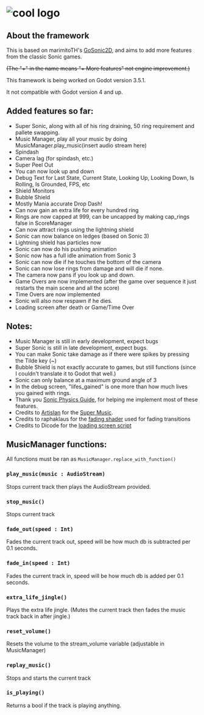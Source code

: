 # ![cool logo](https://github.com/son-ray/Sonic-Godot-Physics/blob/main/read_me/logo.png)


## About the framework
This is based on marimitoTH's [GoSonic2D](https://github.com/marmitoTH/GoSonic2D), and aims to add more features from the classic Sonic games.

~~(The "+" in the name means "+ More features" not engine improvement.)~~

This framework is being worked on Godot version 3.5.1.

It not compatible with Godot version 4 and up.

## Added features so far:

* Super Sonic, along with all of his ring draining, 50 ring requirement and pallete swapping.
* Music Manager, play all your music by doing MusicManager.play_music(insert audio stream here)
* Spindash
* Camera lag (for spindash, etc.)
* Super Peel Out
* You can now look up and down
* Debug Text for Last State, Current State, Looking Up, Looking Down, Is Rolling, Is Grounded, FPS, etc
* Shield Monitors
* Bubble Shield
* Mostly Mania accurate Drop Dash!
* Can now gain an extra life for every hundred ring
* Rings are now capped at 999, can be uncapped by making cap_rings false in ScoreManager
* Can now attract rings using the lightning shield
* Sonic can now balance on ledges (based on Sonic 3)
* Lightning shield has particles now
* Sonic can now do his pushing animation
* Sonic now has a full idle animation from Sonic 3
* Sonic can now die if he touches the bottom of the camera
* Sonic can now lose rings from damage and will die if none.
* The camera now pans if you look up and down.
* Game Overs are now implemented (after the game over sequence it just restarts the main scene and all the score)
* Time Overs are now implemented
* Sonic will also now respawn if he dies.
* Loading screen after death or Game/Time Over

## Notes:

* Music Manager is still in early development, expect bugs
* Super Sonic is still in late development, expect bugs.
* You can make Sonic take damage as if there were spikes by pressing the Tilde key (~)
* Bubble Shield is not exactly accurate to games, but still functions (since I couldn't translate it to Godot that well.)
* Sonic can only balance at a maximum ground angle of 3
* In the debug screen, "lifes_gained" is one more than how much lives you gained with rings.
* Thank you [Sonic Physics Guide](https://info.sonicretro.org/Sonic_Physics_Guide), for helping me implement most of these features.
* Credits to [ArtisIan](https://www.youtube.com/@ArtisIan) for the [Super Music](https://www.youtube.com/watch?v=erlsw2ISSl4).
* Credits to raphaklaus for the [fading shader](https://github.com/raphaklaus/sonic-palette-fade) used for fading transitions
* Credits to Dicode for the [loading screen script](https://www.youtube.com/watch?v=5aV_GSAE1kM)

## MusicManager functions:

All functions must be ran as ```MusicManager.replace_with_function()```

### ```play_music(music : AudioStream)```
Stops current track then plays the AudioStream provided.

### ```stop_music()```
Stops current track

### ```fade_out(speed : Int)```
Fades the current track out, speed will be how much db is subtracted per 0.1 seconds.

### ```fade_in(speed : Int)```
Fades the current track in, speed will be how much db is added per 0.1 seconds.

### ```extra_life_jingle()```
Plays the extra life jingle. (Mutes the current track then fades the music track back in after jingle.)

### ```reset_volume()```
Resets the volume to the stream_volume variable (adjustable in MusicManager)

### ```replay_music()```
Stops and starts the current track

### ```is_playing()```
Returns a bool if the track is playing anything.
